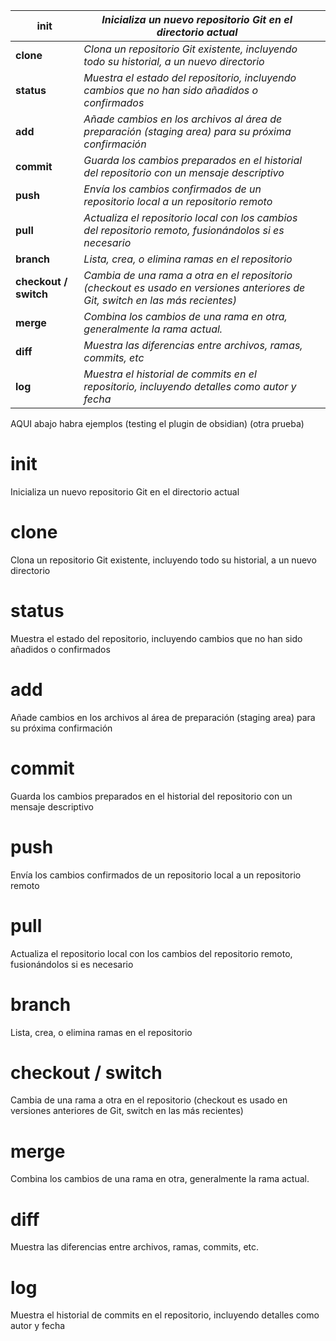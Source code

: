 


| **init** | *Inicializa un nuevo repositorio Git en el directorio actual* |  |
| ---- | ---- | ---- |
| **clone** | *Clona un repositorio Git existente, incluyendo todo su historial, a un nuevo directorio* |  |
| **status** | *Muestra el estado del repositorio, incluyendo cambios que no han sido añadidos o confirmados* |  |
| **add** | *Añade cambios en los archivos al área de preparación (staging area) para su próxima confirmación* |  |
| **commit** | *Guarda los cambios preparados en el historial del repositorio con un mensaje descriptivo* |  |
| **push** | *Envía los cambios confirmados de un repositorio local a un repositorio remoto* |  |
| **pull** | *Actualiza el repositorio local con los cambios del repositorio remoto, fusionándolos si es necesario* |  |
| **branch** | *Lista, crea, o elimina ramas en el repositorio* |  |
| **checkout / switch** | *Cambia de una rama a otra en el repositorio (checkout es usado en versiones anteriores de Git, switch en las más recientes)* |  |
| **merge** | *Combina los cambios de una rama en otra, generalmente la rama actual.* |  |
| **diff** | *Muestra las diferencias entre archivos, ramas, commits, etc* |  |
| **log** | *Muestra el historial de commits en el repositorio, incluyendo detalles como autor y fecha* |  |







AQUI abajo habra ejemplos (testing el plugin de obsidian) (otra prueba)






# init
Inicializa un nuevo repositorio Git en el directorio actual 

# clone
Clona un repositorio Git existente, incluyendo todo su historial, a un nuevo directorio

# status
Muestra el estado del repositorio, incluyendo cambios que no han sido añadidos o confirmados 

# add
Añade cambios en los archivos al área de preparación (staging area) para su próxima confirmación

# commit
Guarda los cambios preparados en el historial del repositorio con un mensaje descriptivo 

# push 
Envía los cambios confirmados de un repositorio local a un repositorio remoto 

# pull 
Actualiza el repositorio local con los cambios del repositorio remoto, fusionándolos si es necesario

# branch
Lista, crea, o elimina ramas en el repositorio 

# checkout / switch
Cambia de una rama a otra en el repositorio (checkout es usado en versiones anteriores de Git, switch en las más recientes)

# merge
Combina los cambios de una rama en otra, generalmente la rama actual.

# diff
Muestra las diferencias entre archivos, ramas, commits, etc.

# log 
Muestra el historial de commits en el repositorio, incluyendo detalles como autor y fecha